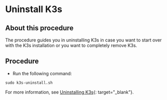 # Uninstall K3s

## About this procedure

The procedure guides you in uninstalling K3s in case you want to start over with the K3s installation or you want to completely remove K3s.

## Procedure

- Run the following command:

```
sudo k3s-uninstall.sh
```

For more information, see [Uninstalling K3s](https://docs.k3s.io/installation/uninstall){: target="_blank"}.